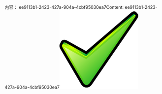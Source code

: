 <span data-ttu-id="dbeb0-101">内容： ee9113b1-2423-427a-904a-4cbf95030ea7</span><span class="sxs-lookup"><span data-stu-id="dbeb0-101">Content: ee9113b1-2423-427a-904a-4cbf95030ea7</span></span>![图像](b6c5e2fe-6df8-429a-a31c-022ca9ad0fbc.png)
